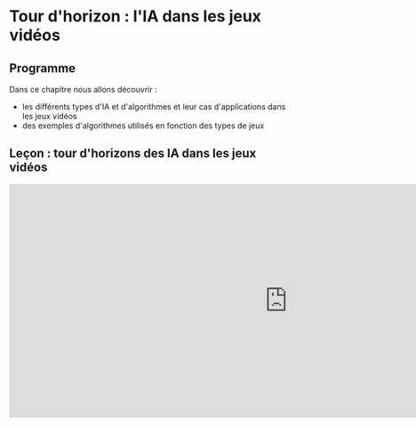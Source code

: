 # Tour d'horizon : l'IA dans les jeux vidéos

## Programme

Dans ce chapitre nous allons découvrir :

- les différents types d'IA et d'algorithmes et leur cas d'applications dans les jeux vidéos
- des exemples d'algorithmes  utilisés en fonction des types de jeux

## Leçon : tour d'horizons des IA dans les jeux vidéos

<iframe src="https://slides.com/adalab-slides/game-ai/embed" width="1000" height="420" title="Découverte de l'IA" scrolling="no" frameborder="0" webkitallowfullscreen mozallowfullscreen allowfullscreen></iframe>